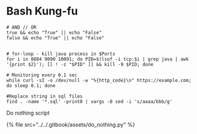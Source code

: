 # Bash Kung-fu

```
# AND // OR
true && echo "True" || echo "False" 
false && echo "True" || echo "False"


# for-loop - kill java process in $Ports
for i in 8084 9090 10091; do PID=$(lsof -i tcp:$i | grep java | awk '{print $2}'); [[ ! -z "$PID" ]] && kill -9 $PID; done

# Monitoring every 0.1 sec
while curl -sI -o /dev/null -w "%{http_code}\n" https://example.com; do sleep 0.1; done

#Replace string in sql files 
find . -name '*.sql' -print0 | xargs -0 sed -i 's/aaaa/bbb/g'
```

Do nothing script

{% file src="../../.gitbook/assets/do_nothing.py" %}

